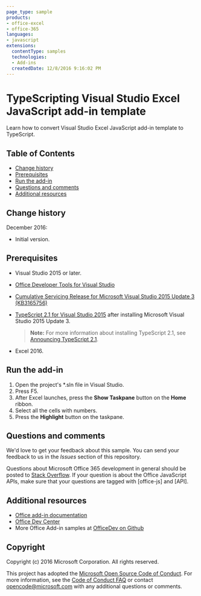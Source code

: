 ```yaml
---
page_type: sample
products:
- office-excel
- office-365
languages:
- javascript
extensions:
  contentType: samples
  technologies:
  - Add-ins
  createdDate: 12/8/2016 9:16:02 PM
---
```

# TypeScripting Visual Studio Excel JavaScript add-in template

Learn how to convert Visual Studio Excel JavaScript add-in template to TypeScript. 

## Table of Contents
* [Change history](#change-history)
* [Prerequisites](#prerequisites)
* [Run the add-in](#test-the-add-in)
* [Questions and comments](#questions-and-comments)
* [Additional resources](#additional-resources)

## Change history

December 2016:

* Initial version.

## Prerequisites

* Visual Studio 2015 or later.
* [Office Developer Tools for Visual Studio](https://www.visualstudio.com/en-us/features/office-tools-vs.aspx)
* [Cumulative Servicing Release for Microsoft Visual Studio 2015 Update 3 (KB3165756)](https://msdn.microsoft.com/en-us/library/mt752379.aspx)
* [TypeScript 2.1 for Visual Studio 2015](http://download.microsoft.com/download/6/D/8/6D8381B0-03C1-4BD2-AE65-30FF0A4C62DA/TS2.1-dev14update3-20161206.2/TypeScript_Dev14Full.exe) after installing Microsoft Visual Studio 2015 Update 3.

   > **Note:**  For more information about installing TypeScript 2.1, see [Announcing TypeScript 2.1](https://blogs.msdn.microsoft.com/typescript/2016/12/07/announcing-typescript-2-1/).

* Excel 2016.

## Run the add-in

1. Open the project's *.sln file in Visual Studio.
2. Press F5.
3. After Excel launches, press the **Show Taskpane** button on the **Home** ribbon.
5. Select all the cells with numbers.
6. Press the **Highlight** button on the taskpane. 

## Questions and comments

We'd love to get your feedback about this sample. You can send your feedback to us in the *Issues* section of this repository.

Questions about Microsoft Office 365 development in general should be posted to [Stack Overflow](http://stackoverflow.com/questions/tagged/office-js+API). If your question is about the Office JavaScript APIs, make sure that your questions are tagged with [office-js] and [API].

## Additional resources

* [Office add-in documentation](https://msdn.microsoft.com/en-us/library/office/jj220060.aspx)
* [Office Dev Center](http://dev.office.com/)
* More Office Add-in samples at [OfficeDev on Github](https://github.com/officedev)

## Copyright
Copyright (c) 2016 Microsoft Corporation. All rights reserved.



This project has adopted the [Microsoft Open Source Code of Conduct](https://opensource.microsoft.com/codeofconduct/). For more information, see the [Code of Conduct FAQ](https://opensource.microsoft.com/codeofconduct/faq/) or contact [opencode@microsoft.com](mailto:opencode@microsoft.com) with any additional questions or comments.
